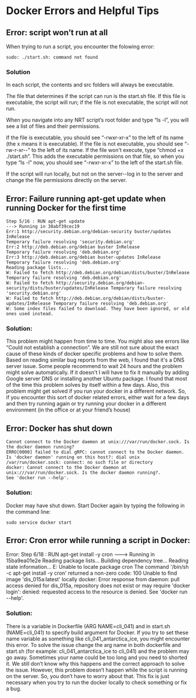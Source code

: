 # Docker Errors and Helpful Tips

## Error: script won’t run at all
When trying to run a script, you encounter the folowing error:
```
sudo: ./start.sh: command not found
```

### Solution
In each script, the contents and src folders will always be executable. 

The file that determines if the script can run is the start.sh file. If this file is executable, the script will run; if the file is not executable, the script will not run.

When you navigate into any NRT script’s root folder and type “ls -l”, you will see a list of files and their permissions.

If the file is executable, you should see “-rwxr-xr-x” to the left of its name (the x means it is executable). If the file is not executable, you should see “-rw-r-xr--” to the left of its name. If the file won't execute, type  “chmod +x ./start.sh”. This adds the executable permissions on that file, so when you type “ls -l” now, you should see “-rwxr-xr-x” to the left of the start.sh file.

If the script will run locally, but not on the server--log in to the server and change the file permissions directly on the server.

## Error: Failure running apt-get update when running Docker for the first time
```
Step 5/16 : RUN apt-get update
---> Running in 38abf39cec19
Err:1 http://security.debian.org/debian-security buster/updates InRelease
Temporary failure resolving 'security.debian.org'
Err:2 http://deb.debian.org/debian buster InRelease
Temporary failure resolving 'deb.debian.org'
Err:3 http://deb.debian.org/debian buster-updates InRelease
Temporary failure resolving 'deb.debian.org'
Reading package lists...
W: Failed to fetch http://deb.debian.org/debian/dists/buster/InRelease Temporary failure resolving 'deb.debian.org'
W: Failed to fetch http://security.debian.org/debian-security/dists/buster/updates/InRelease Temporary failure resolving 'security.debian.org'
W: Failed to fetch http://deb.debian.org/debian/dists/buster-updates/InRelease Temporary failure resolving 'deb.debian.org'
W: Some index files failed to download. They have been ignored, or old ones used instead.
```

### Solution:
This problem might happen from time to time. You might also see errors like “Could not establish a connection”. We are still not sure about the exact cause of these kinds of docker specific problems and how to solve them. Based on reading similar bug reports from the web, I found that it's a DNS server issue. Some people recommend to wait 24 hours and the problem might solve automatically. If it doesn't I will have to fix it manually by adding Google server DNS or installing another Ubuntu package. I found that most of the time this problem solves by itself within a few days. Also, this problem might get solved if you run your docker in a different network. So, if you encounter this sort of docker related errors, either wait for a few days and then try running again or try running your docker in a different environment (in the office or at your friend’s house)

## Error: Docker has shut down
```
Cannot connect to the Docker daemon at unix:///var/run/docker.sock. Is the docker daemon running?
ERRO[0000] failed to dial gRPC: cannot connect to the Docker daemon. Is 'docker daemon' running on this host?: dial unix /var/run/docker.sock: connect: no such file or directory
docker: Cannot connect to the Docker daemon at unix:///var/run/docker.sock. Is the docker daemon running?.
See 'docker run --help'.
```

### Solution:
Docker may have shut down. Start Docker again by typing the following in the command line:
```
sudo service docker start
```

## Error: Cron error while running a script in Docker:
Error:
Step 6/18 : RUN apt-get install -y cron
 ---> Running in 15ba9ea01e2e
Reading package lists...
Building dependency tree...
Reading state information...
E: Unable to locate package cron
The command '/bin/sh -c apt-get install -y cron' returned a non-zero code: 100
Unable to find image 'dis_015a:latest' locally
docker: Error response from daemon: pull access denied for dis_015a, repository does not exist or may require 'docker login': denied: requested access to the resource is denied.
See 'docker run --help'.
 
### Solution:			
There is a variable in Dockerfile (ARG NAME=cli_041) and in start.sh (NAME=cli_041) to specify build argument for Docker. If you try to set these name variable as something like cli_041_antarctica_ice, you might encounter this error. To solve the issue change the arg name in both dockerfile and start.sh (for example: cli_041_antarctica_ice to cli_041) and the problem may go away. Sometimes your name could be too long and you need to shorted it. We still don’t know why this happens and the correct approach to solve the issue. However, this problem doesn’t happen while the script is running on the server. So, you don’t have to worry about that. This fix is just necessary when you try to run the docker locally to check something or fix a bug.

